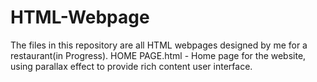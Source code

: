 # HTML-Webpage

The files in this repository are all HTML webpages designed by me for a restaurant(in Progress).
HOME PAGE.html  - Home page for the website, using parallax effect to provide rich content user interface.

